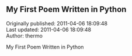 ## My First Poem Written in Python  
Originally published: 2011-04-06 18:09:48  
Last updated: 2011-04-06 18:09:48  
Author: thermo   
  
My First Poem Written in Python